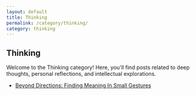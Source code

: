 ```yaml
---
layout: default
title: Thinking
permalink: /category/thinking/
category: thinking
---
```


<h2>Thinking</h2>
<p>Welcome to the Thinking category! Here, you'll find posts related to deep thoughts, personal reflections, and intellectual explorations.</p>

<!-- Here, you can list the posts that belong to this category -->
<ul>
  <li><a href="/thinking/2024/12/23/small-gestures.html)">Beyond Directions: Finding Meaning In Small Gestures</a></li>
</ul>

